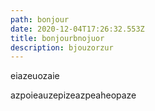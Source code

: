 ```yaml
---
path: bonjour
date: 2020-12-04T17:26:32.553Z
title: bonjourbnojuor
description: bjouzorzur
---
```

eiazeuozaie

azpoieauzepizeazpeaheopaze